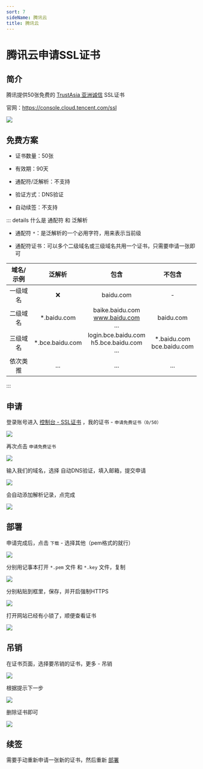 ```yaml
---
sort: 7
sideName: 腾讯云
title: 腾讯云
---
```




# 腾讯云申请SSL证书



## 简介

腾讯提供50张免费的 [TrustAsia 亚洲诚信](https://www.trustasia.com/) SSL证书

官网：https://console.cloud.tencent.com/ssl

![](/websiteRelated/base/ssl/tencent/tencent-01.png)



## 免费方案

* 证书数量：50张

* 有效期：90天

* 通配符/泛解析：不支持

* 验证方式：DNS验证

* 自动续签：不支持


::: details 什么是 通配符 和 泛解析

* 通配符 `*`：是泛解析的一个必用字符，用来表示当前级

* 通配符证书：可以多个二级域名或三级域名共用一个证书，只需要申请一张即可

| 域名/示例 | 泛解析 | 包含 | 不包含 |
|:-:|:-:|:-:|:-:|
| 一级域名 | ❌ | baidu.com | - |
| 二级域名 | *.baidu.com | baike.baidu.com<br>www.baidu.com<br>... | baidu.com |
| 三级域名 | *.bce.baidu.com | login.bce.baidu.com<br>h5.bce.baidu.com<br>... | *.baidu.com<br>bce.baidu.com |
| 依次类推 | ... | ... | ... |
:::





## 申请

登录账号进入 [控制台 - SSL证书](https://console.cloud.tencent.com/ssl) ，我的证书 - `申请免费证书（0/50）`

![](/websiteRelated/base/ssl/tencent/tencent-02.png)

再次点击 `申请免费证书`

![](/websiteRelated/base/ssl/tencent/tencent-03.png)

输入我们的域名，选择 自动DNS验证，填入邮箱，提交申请

![](/websiteRelated/base/ssl/tencent/tencent-04.png)

会自动添加解析记录，点完成

![](/websiteRelated/base/ssl/tencent/tencent-05.png)




## 部署

申请完成后，点击 `下载` - 选择其他（pem格式的就行）

![](/websiteRelated/base/ssl/tencent/tencent-06.png)

分别用记事本打开 `*.pem` 文件 和 `*.key` 文件，复制

![](/websiteRelated/base/ssl/tencent/tencent-07.png)

分别粘贴到框里，保存，并开启强制HTTPS

![](/websiteRelated/base/ssl/tencent/tencent-08.png)

打开网站已经有小锁了，顺便查看证书

![](/websiteRelated/base/ssl/tencent/tencent-09.png)



## 吊销

在证书页面，选择要吊销的证书，更多 - 吊销

![](/websiteRelated/base/ssl/tencent/tencent-10.png)

根据提示下一步

![](/websiteRelated/base/ssl/tencent/tencent-11.png)

删除证书即可

![](/websiteRelated/base/ssl/tencent/tencent-12.png)



## 续签

需要手动重新申请一张新的证书，然后重新 [部署](#部署)